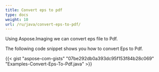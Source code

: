 ```yaml
---
title: Convert eps to pdf
type: docs
weight: 10
url: /ru/java/convert-eps-to-pdf/
---
```


Using Aspose.Imaging we can convert eps file to Pdf.

The following code snippet shows you how to convert Eps to Pdf.

{{< gist "aspose-com-gists" "07be292db0a393dc95f153f84b28c069" "Examples-Convert-Eps-To-Pdf.java" >}}



